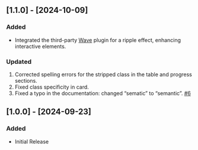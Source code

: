 ## [1.1.0] - [2024-10-09]

### Added

- Integrated the third-party  [Wave](https://flyonui.com/docs/third-party-plugins/wave-effect/) plugin for a ripple effect, enhancing interactive elements.

### Updated

1. Corrected spelling errors for the stripped class in the table and progress sections.
2. Fixed class specificity in card.
3. Fixed a typo in the documentation: changed “sematic” to “semantic”. [#6](https://github.com/themeselection/flyonui/issues/6)

## [1.0.0] - [2024-09-23]

### Added

- Initial Release
